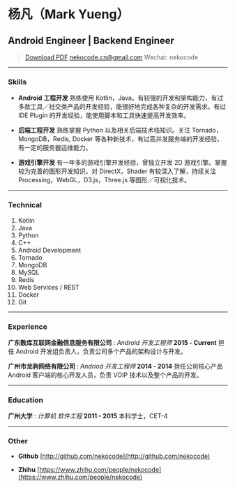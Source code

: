 # 杨凡（Mark Yueng）
## Android Engineer | Backend Engineer

> [Download PDF](resume.pdf)
> [nekocode.cn@gmail.com](nekocode.cn@gmail.com)
> Wechat: nekocode

---

### Skills

* **Android 工程开发**
  熟练使用 Kotlin，Java。有较强的开发和架构能力，有过多款工具／社交类产品的开发经验，能很好地完成各种复杂的开发需求。有过 IDE Plugin 的开发经验，能使用脚本和工具快速提高开发效率。

* **后端工程开发**
  熟练掌握 Python 以及相关后端技术栈知识。关注 Tornado，MongoDB，Redis, Docker 等各种新技术，有过高并发服务端的开发经验，有一定的服务器运维能力。

* **游戏引擎开发**
  有一年多的游戏引擎开发经验，曾独立开发 2D 游戏引擎。掌握较为完善的图形开发知识，对 DirectX，Shader 有较深入了解，持续关注 Processing，WebGL，D3.js，Three.js 等图形／可视化技术。 

---

### Technical

1. Kotlin
1. Java
1. Python
1. C++
1. Android Development
1. Tornado
1. MongoDB
1. MySQL
1. Redis
1. Web Services / REST
1. Docker
1. Git

---

### Experience

**广东数库互联网金融信息服务有限公司** : *Android 开发工程师*    __2015 - Current__
 担任 Android 开发组负责人，负责公司多个产品的架构设计与开发。

**广州市龙驹网络有限公司** : *Andriod 开发工程师*    __2014 - 2014__
 担任公司核心产品 Android 客户端的核心开发人员，负责 VOIP 技术以及整个产品的开发。

---

### Education

**广州大学** : *计算机 软件工程*    __2011 - 2015__
 本科学士，CET-4
  
---

### Other

* **Github**
  [http://github.com/nekocode](http://github.com/nekocode)
  
* **Zhihu**
  [https://www.zhihu.com/people/nekocode](https://www.zhihu.com/people/nekocode)
